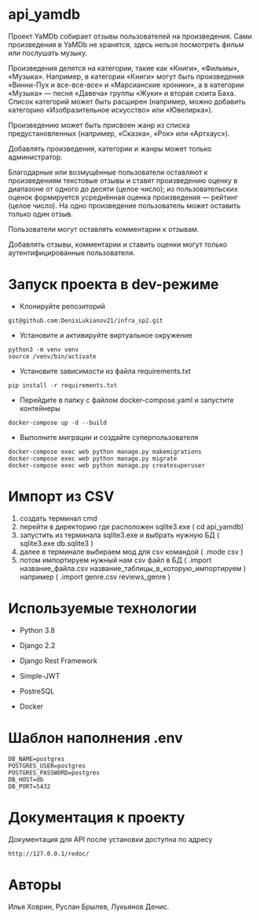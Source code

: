 # api_yamdb

Проект YaMDb собирает отзывы пользователей на произведения. Сами произведения в YaMDb не хранятся, здесь нельзя посмотреть фильм или послушать музыку.

Произведения делятся на категории, такие как «Книги», «Фильмы», «Музыка». Например, в категории «Книги» могут быть произведения «Винни-Пух и все-все-все» и «Марсианские хроники», а в категории «Музыка» — песня «Давеча» группы «Жуки» и вторая сюита Баха. Список категорий может быть расширен (например, можно добавить категорию «Изобразительное искусство» или «Ювелирка»).

Произведению может быть присвоен жанр из списка предустановленных (например, «Сказка», «Рок» или «Артхаус»).

Добавлять произведения, категории и жанры может только администратор.

Благодарные или возмущённые пользователи оставляют к произведениям текстовые отзывы и ставят произведению оценку в диапазоне от одного до десяти (целое число); из пользовательских оценок формируется усреднённая оценка произведения — рейтинг (целое число). На одно произведение пользователь может оставить только один отзыв.

Пользователи могут оставлять комментарии к отзывам.

Добавлять отзывы, комментарии и ставить оценки могут только аутентифицированные пользователи.

  

# Запуск проекта в dev-режиме

- Клонируйте репозиторий
```
git@github.com:DenisLukianov21/infra_sp2.git
```
- Установите и активируйте виртуальное окружение
```
python3 -m venv venv
source /venv/bin/activate
```

- Установите зависимости из файла requirements.txt

``` pip install -r requirements.txt ```

- Перейдите в папку с файлом docker-compose.yaml и запустите контейнеры

``` docker-compose up -d --build ```
- Выполните миграции и создайте суперпользователя
```
docker-compose exec web python manage.py makemigrations
docker-compose exec web python manage.py migrate
docker-compose exec web python manage.py createsuperuser
```

# Импорт из CSV

1.  создать терминал cmd
2.  перейти в директорию где расположен  sqlite3.exe ( cd api_yamdb)
3.  запустить из терминала sqlite3.exe и выбрать нужную БД ( sqlite3.exe db.sqlite3 )
4.  далее в терминале выбираем мод для csv командой ( .mode csv )
5.  потом импортируем нужный нам csv файл в БД ( .import название_файла.csv название_таблицы_в_которую_импортируем ) например ( .import genre.csv reviews_genre )

# Используемые технологии

- Python 3.8

- Django 2.2

- Django Rest Framework

- Simple-JWT

- PostreSQL

- Docker

# Шаблон наполнения .env
```
DB_NAME=postgres
POSTGRES_USER=postgres
POSTGRES_PASSWORD=postgres
DB_HOST=db
DB_PORT=5432
```

# Документация к проекту

Документация для API после установки доступна по адресу

```
http://127.0.0.1/redoc/
```

# Авторы

Илья Ховрин, 
Руслан Брылев, 
Лукьянов Денис.